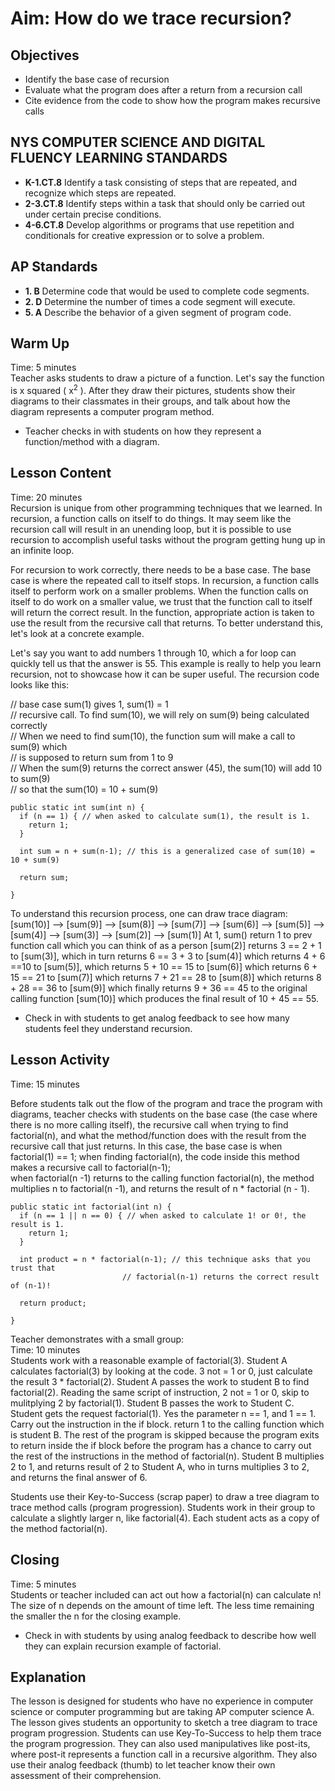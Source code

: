 # Aim: How do we trace recursion?
## Objectives
 * Identify the base case of recursion
 * Evaluate what the program does after a return from a recursion call
 * Cite evidence from the code to show how the program makes recursive calls

## NYS COMPUTER SCIENCE AND DIGITAL FLUENCY LEARNING STANDARDS
 * **K-1.CT.8** Identify a task consisting of steps that are repeated, and
   recognize which steps are repeated.
 * **2-3.CT.8** Identify steps within a task that should only be
   carried out under certain precise conditions.
 * **4-6.CT.8** Develop algorithms or programs that use repetition and
   conditionals for creative expression or to solve a problem.

## AP Standards
 * **1. B** Determine code that would be used to complete code segments.
 * **2. D** Determine the number of times a code segment will execute.
 * **5. A** Describe the behavior of a given segment of program code.

## Warm Up
Time: 5 minutes  
Teacher asks students to draw a picture of a function. Let's say the function is
x squared ( x<sup>2</sup> ). After they draw their pictures, students show their
diagrams to their classmates in their groups, and talk about
how the diagram represents a computer program method.
 * Teacher checks in with students on how they represent a function/method with a diagram.

## Lesson Content
Time: 20 minutes  
Recursion is unique from other programming techniques that we learned. In recursion,
a function calls on itself to do things. It may seem like the recursion call will
result in an unending loop, but it is possible to use recursion to accomplish
useful tasks without the program getting hung up in an infinite loop.

For recursion to work correctly, there needs to be a base case. The base case is
where the repeated call to itself stops. In recursion, a function calls itself
to perform work on a smaller problems. When the function calls on itself to do
work on a smaller value, we trust that the function call to itself will return
the correct result. In the function, appropriate action is taken to use the result
from the recursive call that returns. To better understand this, let's look at a
concrete example.

Let's say you want to add numbers 1 through 10, which a for loop can quickly tell
us that the answer is 55. This example is really to help you learn recursion, not
to showcase how it can be super useful. The recursion code looks like this:

// base case sum(1) gives 1,  sum(1) = 1  
// recursive call. To find sum(10), we will rely on sum(9) being calculated correctly  
// When we need to find sum(10), the function sum will make a call to sum(9) which  
// is supposed to return sum from 1 to 9  
// When the sum(9) returns the correct answer (45), the sum(10) will add 10 to sum(9)  
// so that the sum(10) = 10 + sum(9)  

```
public static int sum(int n) {
  if (n == 1) { // when asked to calculate sum(1), the result is 1.
    return 1;
  }

  int sum = n + sum(n-1); // this is a generalized case of sum(10) = 10 + sum(9)

  return sum;

}
```

To understand this recursion process, one can draw trace diagram:  
[sum(10)] --> [sum(9)] --> [sum(8)]  --> [sum(7)] --> [sum(6)] --> [sum(5)] -->
[sum(4)] --> [sum(3)]  --> [sum(2)] --> [sum(1)]
At 1, sum() return 1 to prev function call which you can think of as a person
[sum(2)] returns 3 == 2 + 1 to [sum(3)], which in turn returns 6 == 3 + 3 to
[sum(4)] which returns 4 + 6 ==10 to [sum(5)], which returns 5 + 10 == 15 to
[sum(6)] which returns 6 + 15 == 21 to [sum(7)] which returns 7 + 21 == 28 to
[sum(8)] which returns 8 + 28 == 36 to [sum(9)] which finally returns 9 + 36 == 45
to the original calling function [sum(10)] which produces the final result of 10 + 45 == 55.
 * Check in with students to get analog feedback to see how many students feel they understand recursion.

## Lesson Activity  
Time: 15 minutes  

Before students talk out the flow of the program and trace the program with diagrams,
teacher checks with students on the base case (the case where there is no more
calling itself), the recursive call when trying to find factorial(n), and what
the method/function does with the result from the recursive call that just returns.
In this case, the base case is when factorial(1) == 1; when finding factorial(n),
the code inside this method makes a recursive call to factorial(n-1);  
when factorial(n -1) returns to the calling function factorial(n), the method
multiplies n to factorial(n -1), and returns the result of n * factorial (n - 1).
```
public static int factorial(int n) {
  if (n == 1 || n == 0) { // when asked to calculate 1! or 0!, the result is 1.
    return 1;
  }

  int product = n * factorial(n-1); // this technique asks that you trust that
                         // factorial(n-1) returns the correct result of (n-1)!

  return product;

}
```
Teacher demonstrates with a small group:  
Time: 10 minutes  
Students work with a reasonable example of factorial(3). Student A calculates
factorial(3) by looking at the code. 3 not = 1 or 0, just calculate the
result 3 * factorial(2). Student A passes the work to student B to find
factorial(2). Reading the same script of instruction, 2 not = 1 or 0, skip to
mulitplying 2 by factorial(1). Student B passes the work to Student C.
Student gets the request factorial(1). Yes the parameter n == 1, and 1 == 1.
Carry out the instruction in the if block. return 1 to the calling function
which is student B. The rest of the program is skipped because the program exits to return inside the if block before the program has a chance to carry out the rest
of the instructions in the method of factorial(n). Student B multiplies 2 to 1, and returns result of 2 to Student A, who in turns multiplies 3 to 2, and returns the final answer of 6.

Students use their Key-to-Success (scrap paper) to draw a tree diagram to trace
method calls (program progression).
Students work in their group to calculate a slightly larger n, like factorial(4).
Each student acts as a copy of the method factorial(n).

## Closing  
Time: 5 minutes  
Students or teacher included can act out how a factorial(n) can calculate n!
The size of n depends on the amount of time left. The less time remaining the smaller the n for the closing example.
 * Check in with students by using analog feedback to describe how well they can
   explain recursion example of factorial.   

## Explanation
The lesson is designed for students who have no experience in computer science or computer programming
but are taking AP computer science A.
The lesson gives students an opportunity to sketch a tree diagram to trace program progression.
Students can use Key-To-Success to help them trace the program progression. They can also used
manipulatives like post-its, where post-it represents a function call in a recursive algorithm.
They also use their analog feedback (thumb) to let teacher know their own assessment of their
comprehension.
